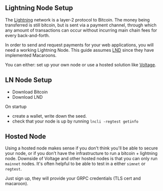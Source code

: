 ## Lightning Node Setup

The [Lightning](https://river.com/learn/what-is-the-lightning-network/) network is a layer-2 protocol to Bitcoin. The money being transferred is still bitcoin, but is sent via a payment channel, through which any amount of transactions can occur without incurring main chain fees for every back-and-forth.

In order to send and request payments for your web applications, you will need a working Lightning Node. This guide assumes [LND](https://github.com/lightningnetwork/lnd) since they have implemented Macaroons.

You can either: set up your own node or use a hosted solution like [Voltage](https://voltage.cloud/nodes/#).

## LN Node Setup

- Download Bitcoin
- Download LND

On startup
- create a wallet, write down the seed.
- check that your node is up by running `lncli -regtest getinfo`

## Hosted Node

Using a hosted node makes sense if you don't think you'll be able to secure your node, or if you don't have the infrastructure to run a bitcoin + lightning node. Downside of Voltage and other hosted nodes is that you can only run `mainnet` nodes. It's often helpful to be able to test in a either `simnet` or `regtest`.

Just sign up, they will provide your GRPC credentials (TLS cert and macaroon).

